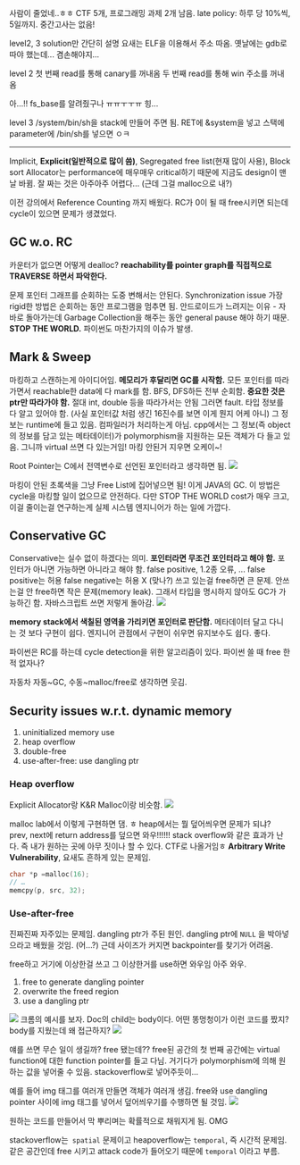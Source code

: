 사람이 줄었네..ㅎㅎ
CTF 5개, 프로그래밍 과제 2개 남음.
late policy: 하루 당 10%씩, 5일까지.
중간고사는 없음!

level2, 3 solution만 간단히 설명
요새는 ELF을 이용해서 주소 따옴. 옛날에는 gdb로 따야 했는데...
겸손해야지...

level 2
첫 번째 read를 통해 canary를 꺼내옴
두 번째 read를 통해 win 주소를 꺼내옴

아...!! fs_base를 알려줬구나 ㅠㅠㅜㅜㅠ 힝...

level 3
/system/bin/sh을 stack에 만들어 주면 됨.
RET에 \&system을 넣고
스택에 parameter에 /bin/sh를 넣으면 ㅇㅋ

---

Implicit, **Explicit(일반적으로 많이 씀)**, Segregated free list(현재 많이 사용), Block sort
Allocator는 performance에 매우매우 critical하기 때문에 지금도 design이 맨날 바뀜. 잘 짜는 것은 아주아주 어렵다... 
(근데 그걸 malloc으로 내?)

이전 강의에서 Reference Counting 까지 배웠다. RC가 0이 될 때 free시키면 되는데 cycle이 있으면 문제가 생겼었다. 

## GC w.o. RC
카운터가 없으면 어떻게 dealloc?
**reachability를 pointer graph를 직접적으로 TRAVERSE 하면서 파악한다.**

문제
포인터 그래프를 순회하는 도중 변해서는 안된다. Synchronization issue
가장 rigid한 방법은 순회하는 동안 프로그램을 멈추면 됨.
안드로이드가 느려지는 이유 - 자바로 돌아가는데 Garbage Collection을 해주는 동안 general pause 해야 하기 때문. **STOP THE WORLD.**
파이썬도 마찬가지의 이슈가 발생.
## Mark & Sweep
마킹하고 스캔하는게 아이디어임.
**메모리가 후달리면 GC를 시작함.**
모든 포인터를 따라가면서 reachable한 data에 다 mark를 함. BFS, DFS하든 전부 순회함.
**중요한 것은 ptr만 따라가야 함.** 절대 int, double 등을 따라가서는 안됨 그러면 fault. 타입 정보를 다 알고 있어야 함. (사실 포인터값 처럼 생긴 16진수를 보면 이게 뭔지 어케 아니)
그 정보는 runtime에 들고 있음. 컴파일러가 처리하는게 아님.
cpp에서는 그 정보(즉 object의 정보를 담고 있는 메타데이터)가 polymorphism을 지원하는 모든 객체가 다 들고 있음. 그니까 virtual 쓰면 다 있는거임!
마킹 안된거 지우면 오케이~!

Root Pointer는 C에서 전역변수로 선언된 포인터라고 생각하면 됨.
![](https://i.imgur.com/RSb8sSz.png)

마킹이 안된 초록색을 그냥 Free List에 집어넣으면 됨! 이게 JAVA의 GC.
이 방법은 cycle을 마킹할 일이 없으므로 안전하다.
다만 STOP THE WORLD cost가 매우 크고, 이걸 줄이는걸 연구하는게 실제 시스템 엔지니어가 하는 일에 가깝다.

## Conservative GC

Conservative는 실수 없이 하겠다는 의미.
**포인터라면 무조건 포인터라고 해야 함.** 
포인터가 아니면 가능하면 아니라고 해야 함.
false positive, 1.2종 오류, ...
false positive는 허용 false negative는 허용 X (맞나?)
쓰고 있는걸 free하면 큰 문제. 안쓰는걸 안 free하면 작은 문제(memory leak).
그래서 타입을 명시하지 않아도 GC가 가능하긴 함.
자바스크립트 쓰면 저렇게 돌아감.
![](https://i.imgur.com/G7Z4G4a.png)

**memory stack에서 색칠된 영역을 가리키면 포인터로 판단함.**
메타데이터 달고 다니는 것 보다 구현이 쉽다. 엔지니어 관점에서 구현이 쉬우면 유지보수도 쉽다. 좋다.

파이썬은 RC를 하는데 cycle detection을 위한 알고리즘이 있다.
파이썬 쓸 때 free 한 적 없자나?

자동차 자동~GC, 수동~malloc/free로 생각하면 웃김.

## Security issues w.r.t. dynamic memory

1. uninitialized memory use
2. heap overflow
3. double-free
4. use-after-free: use dangling ptr

### Heap overflow

Explicit Allocator랑 K&R Malloc이랑 비슷함.
![](https://i.imgur.com/YcJK5nr.png)

malloc lab에서 이렇게 구현하면 댐. ㅎ
heap에서는 뭘 덮어씌우면 문제가 되냐? 
prev, next에 return address를 덮으면 와우!!!!!! stack overflow와 같은 효과가 난다.
즉 내가 원하는 곳에 아무 짓이나 할 수 있다. CTF로 나올거임ㅎ
**Arbitrary Write Vulnerability**, 요새도 흔하게 있는 문제임.

```c
char *p =malloc(16);
// …
memcpy(p, src, 32);
```

### Use-after-free
진짜진짜 자주있는 문제임. 
dangling ptr가 주된 원인.
dangling ptr에 `NULL` 을 박아넣으라고 배웠을 것임. (어...?)
근데 사이즈가 커지면 backpointer를 찾기가 어려움.

free하고 거기에 이상한걸 쓰고 그 이상한거를 use하면 와우임 아주 와우.
1. free to generate dangling pointer
2. overwrite the freed region
3. use a dangling ptr

![](https://i.imgur.com/isk5sgP.png)
크롬의 예시를 보자. Doc의 child는 body이다.
어떤 똥멍청이가 이런 코드를 짰지? body를 지웠는데 왜 접근하지?
![](https://i.imgur.com/AM5HvvE.png)

얘를 쓰면 무슨 일이 생길까? free 됐는데??
free된 공간의 첫 번째 공간에는 virtual function에 대한 function pointer를 들고 다님. 
거기다가 polymorphism에 의해 원하는 값을 넣어줄 수 있음.
stackoverflow로 넣어주듯이...

예를 들어 img 태그를 여러개 만들면 객체가 여러개 생김.
free와 use dangling pointer 사이에 img 태그를 넣어서 덮어씌우기를 수행하면 될 것임.
![](https://i.imgur.com/9zhY2sd.png)

원하는 코드를 만들어서 막 뿌리며는 확률적으로 채워지게 됨. OMG

stackoverflow는` spatial` 문제이고 heapoverflow는 `temporal`, 즉 시간적 문제임. 같은 공간인데 free 시키고 attack code가 들어오기 때문에 `temporal` 이라고 부름.


